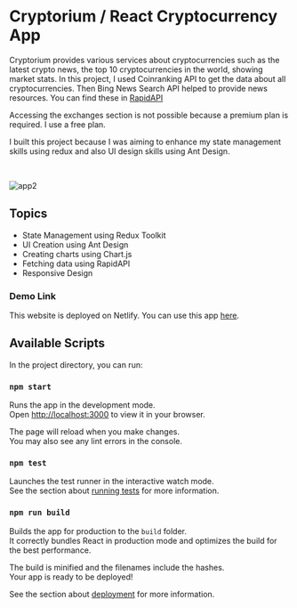 # Cryptorium / React Cryptocurrency App 



Cryptorium provides various services about cryptocurrencies such as the latest crypto news, the top 10 cryptocurrencies in the world, showing market stats.
In this project, I used Coinranking API to get the data about all cryptocurrencies. Then Bing News Search API helped to provide news resources. You can find these in [RapidAPI](https://rapidapi.com/)

Accessing the exchanges section is not possible because a premium plan is required. I use a free plan.
  

I built this project because I was aiming to enhance my state management skills using redux and also UI design skills using Ant Design. 

<br>

![app2](https://user-images.githubusercontent.com/60944453/147860536-0b338daf-6c7d-4445-8eae-747df0b148b2.PNG)


## Topics

- State Management using Redux Toolkit
- UI Creation using Ant Design
- Creating charts using Chart.js
- Fetching data using RapidAPI
- Responsive Design

### Demo Link

This website is deployed on Netlify. You can use this app [here](https://cryptorium-react.netlify.app/).

## Available Scripts

In the project directory, you can run:

### `npm start`

Runs the app in the development mode.\
Open [http://localhost:3000](http://localhost:3000) to view it in your browser.

The page will reload when you make changes.\
You may also see any lint errors in the console.

### `npm test`

Launches the test runner in the interactive watch mode.\
See the section about [running tests](https://facebook.github.io/create-react-app/docs/running-tests) for more information.

### `npm run build`

Builds the app for production to the `build` folder.\
It correctly bundles React in production mode and optimizes the build for the best performance.

The build is minified and the filenames include the hashes.\
Your app is ready to be deployed!

See the section about [deployment](https://facebook.github.io/create-react-app/docs/deployment) for more information.


